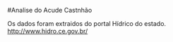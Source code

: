 #Analise do Acude Castnhão

Os dados foram extraidos do portal Hídrico do estado.
http://www.hidro.ce.gov.br/